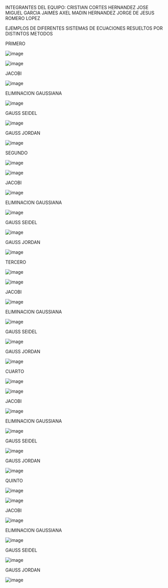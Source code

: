 INTEGRANTES DEL EQUIPO:
CRISTIAN CORTES HERNANDEZ
JOSE MIGUEL GARCIA JAIMES
AXEL MADIN HERNANDEZ
JORGE DE JESUS ROMERO LOPEZ

EJEMPLOS DE DIFERENTES SISTEMAS DE ECUACIONES RESUELTOS POR DISTINTOS METODOS

PRIMERO

![image](https://github.com/xlmdn/problemario/assets/147437527/7986634b-cc24-4a47-a7f4-db0e0afcf1eb)

![image](https://github.com/xlmdn/problemario/assets/147437527/14797bf7-4f94-4ff0-ba86-c48bc9368161)

JACOBI

![image](https://github.com/xlmdn/problemario/assets/147437527/1736f8a5-8391-46ba-ab7f-61fd4cfbed67)

ELIMINACION GAUSSIANA

![image](https://github.com/xlmdn/problemario/assets/147437527/9984429d-01df-4dab-88bf-56eb88f450bf)

GAUSS SEIDEL

![image](https://github.com/xlmdn/problemario/assets/147437527/7a3acf65-6eeb-4c89-b0a3-26ed495a0878)

GAUSS JORDAN

![image](https://github.com/xlmdn/problemario/assets/147437527/375ce340-ea93-4c2c-ade2-31bae380e5b7)

SEGUNDO

![image](https://github.com/xlmdn/problemario/assets/147437527/a780fd3e-9ef2-44c9-8f5d-f661542ad31f)

![image](https://github.com/xlmdn/problemario/assets/147437527/b15ae012-657a-40eb-94c1-81a48b299d97)

JACOBI

![image](https://github.com/xlmdn/problemario/assets/147437527/513b6688-bef5-4963-a0ec-266cbdc61dd8)

ELIMINACION GAUSSIANA

![image](https://github.com/xlmdn/problemario/assets/147437527/6f00fe42-f593-45f6-98cf-71b56b379e45)

GAUSS SEIDEL

![image](https://github.com/xlmdn/problemario/assets/147437527/b2d58a40-745b-44a7-bb85-8abbe8640b00)

GAUSS JORDAN

![image](https://github.com/xlmdn/problemario/assets/147437527/ab59a809-af52-4bdd-833a-81d152d00acf)

TERCERO

![image](https://github.com/xlmdn/problemario/assets/147437527/dcb47427-727a-43b1-ac3d-d926d156f02a)

![image](https://github.com/xlmdn/problemario/assets/147437527/aea3cdfa-d14a-4a9f-8fa2-00c773e2dfd0)

JACOBI

![image](https://github.com/xlmdn/problemario/assets/147437527/a01ae18a-b10a-4fab-b955-19c77adef504)

ELIMINACION GAUSSIANA

![image](https://github.com/xlmdn/problemario/assets/147437527/fa7a9ddf-efa5-4b76-9207-62a5cfbd3e4e)

GAUSS SEIDEL

![image](https://github.com/xlmdn/problemario/assets/147437527/41b6c479-808f-4fb0-9820-bd6a871b28a7)

GAUSS JORDAN

![image](https://github.com/xlmdn/problemario/assets/147437527/b5f06dfa-42b1-4c97-acfb-de38ad037227)

CUARTO

![image](https://github.com/xlmdn/problemario/assets/147437527/e988106f-4bf4-4b02-8850-5194a1a0e1b9)

![image](https://github.com/xlmdn/problemario/assets/147437527/844a0a48-dafe-4cf6-9765-44e0bef207a1)

JACOBI

![image](https://github.com/xlmdn/problemario/assets/147437527/6b186564-ec64-4d06-ae8a-6a8e4e16fe28)

ELIMINACION GAUSSIANA

![image](https://github.com/xlmdn/problemario/assets/147437527/d01340f3-45e9-4861-b48a-0bd1a828dcfc)

GAUSS SEIDEL

![image](https://github.com/xlmdn/problemario/assets/147437527/07290aec-dc29-48de-b6b4-c7684d4665f6)

GAUSS JORDAN

![image](https://github.com/xlmdn/problemario/assets/147437527/db265cb8-318f-486f-8e97-9f81676c16d1)

QUINTO

![image](https://github.com/xlmdn/problemario/assets/147437527/1be9ee8a-b22e-49e6-ae39-d12d1cd7cc90)

![image](https://github.com/xlmdn/problemario/assets/147437527/f5c316f6-0676-42b2-a681-a3a41366abc1)

JACOBI

![image](https://github.com/xlmdn/problemario/assets/147437527/6fdcf5e3-b938-411a-a764-b43019c13c1c)

ELIMINACION GAUSSIANA

![image](https://github.com/xlmdn/problemario/assets/147437527/a862be8d-35e5-44be-825e-f3185a4b5dbd)

GAUSS SEIDEL

![image](https://github.com/xlmdn/problemario/assets/147437527/9e3f4409-0674-455b-be2e-3578d0823e34)

GAUSS JORDAN

![image](https://github.com/xlmdn/problemario/assets/147437527/ff06a1e4-9ca8-4e39-80e4-db4a08dd075c)
